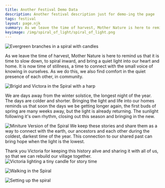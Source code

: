 ```yaml
---
title: Another Festival Demo Data
description: Another festival description just for demo-ing the page
tags: festival
layout: page.njk
summary: As we leave the time of harvest, Mother Nature is here to remind us that it is time to slow down, to spiral inward, and bring a quiet light into our heart and home. It is now time of stillness, a time to connect with the small voice of knowing in ourselves. As we do this, we also find comfort in the quiet presence of each other, in community.
keyimage: /img/spiral_of_light/spiral_of_light.png
---
```


![Evergreen branches in a spiral with candles](/img/spiral_of_light/IMG_8535.jpeg "Spiral of Light")

As we leave the time of harvest, Mother Nature is here to remind us that it is time to slow down, to spiral inward, and bring a quiet light into our heart and home. It is now time of stillness, a time to connect with the small voice of knowing in ourselves. As we do this, we also find comfort in the quiet presence of each other, in community.

![Brigid and Victora in the Spiral with a harp](/img/spiral_of_light/IMG_8534.jpeg "Brigid & Victoria")

We are days away from the winter solstice, the longest night of the year. The days are colder and shorter. Bringing the light and life into our homes reminds us that soon the days we be getting longer again, the first buds of spring are many weeks away, but the light is already returning. The sunlight following it's own rhythm, closing out this season and bringing in the new.

![Miniture Version of the Spiral](/img/spiral_of_light/IMG_8529.jpeg "Miniture Spiral for Story Time")
We keep these stories and share them as a way to connect with the earth, our ancestors and each other during the coldest, darkest time of the year. This connection to our shared past can bring hope when the light is the lowest. 

Thank you Victoria for keeping this history alive and sharing it with all of us, so that we can rebuild our village together.
![Victoria lighting a tiny candle for story time](/img/spiral_of_light/IMG_8528.jpeg "Victoria's Story time")

![Walking in the Spiral](/img/spiral_of_light/IMG_8531.jpeg "Walking in the Spiral")

![Setting up the spiral](/img/spiral_of_light/IMG_8523.jpeg "Carefully laying out the Spiral")
